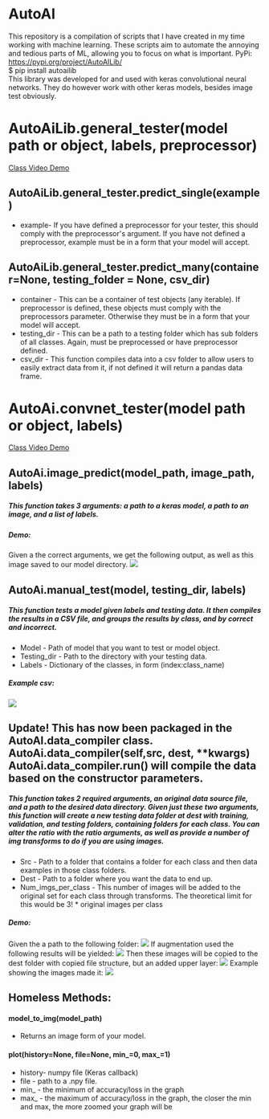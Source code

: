 # AutoAI
This repository is a compilation of scripts that I have created in my time working with machine learning. These scripts aim to automate the annoying and tedious parts of ML, allowing you to focus on what is important.
PyPi: https://pypi.org/project/AutoAILib/
</br> $ pip install autoailib </br>
This library was developed for and used with keras convolutional neural networks. They do however work with other keras models, besides image test obviously.

<div class="entry">   
    <h1> AutoAiLib.general_tester(model path or object, labels, preprocessor)</h1>
    <a href="https://youtu.be/TQisVhgUzWo"> Class Video Demo</a>
    <h2> AutoAiLib.general_tester.predict_single(example)</h2>
    <ul><li>example- If you have defined a preprocessor for your tester, this should comply with the preprocessor's argument. If
        you have not defined a preprocessor, example must be in a form that your model will accept.</li></ul>
    <h2> AutoAiLib.general_tester.predict_many(container=None, testing_folder = None, csv_dir)</h2>
        <ul>
            <li> container - This can be a container of test objects (any iterable). If preprocessor is defined, these objects must comply with the preprocessors parameter. Otherwise they must be in a form that your model will accept.</li>
            <li> testing_dir - This can be a path to a testing folder which has sub folders of all classes. Again, must be preprocessed or have preprocessor defined.</li>
            <li> csv_dir - This function compiles data into a csv folder to allow users to easily extract data from it, if not defined it will return a pandas data frame.</li>
    </ul>

 </div>



<div class="entry">
    <h1> AutoAi.convnet_tester(model path or object, labels) </h1>
    <a href="https://youtu.be/sM57JDasREk"> Class Video Demo </a>
    <h2> AutoAi.image_predict(model_path, image_path, labels)</h2>
    <h5> This function takes 3 arguments: a path to a keras model, a path to an image, and a list of labels.</h5>
    <h5> Demo:</h5>
    Given a the correct arguments, we get the following output, as well as this image saved to our model directory.
    <img src="https://i.imgur.com/woiPdus.png"></img>
  <h2> AutoAi.manual_test(model, testing_dir, labels) </h2>
  <h5> This function tests a model given labels and testing data. It then compiles the results in a CSV file, and groups the results by class, and by correct and incorrect.</h5>
  <ul> 
    <li> Model - Path of model that you want to test or model object.</li>
    <li> Testing_dir - Path to the directory with your testing data.</li>
    <li> Labels - Dictionary of the classes, in form (index:class_name)</li>
    </ul>
    <h5>Example csv:</h5>
    <img src="https://i.imgur.com/g4gNQjS.png"></img>
</div>
<div class="entry">
    <h2>Update! This has now been packaged in the AutoAI.data_compiler class.
      AutoAi.data_compiler(self,src, dest, **kwargs)</br>
      AutoAi.data_compiler.run() will compile the data based on the constructor parameters. </h2>
    <h5> This function takes 2 required arguments, an original data source file, and a path to the desired data directory. Given just these two arguments, this function will create a new testing data folder at dest with training, validation, and testing folders, containing folders for each class. You can alter the ratio with the ratio arguments, as well as provide a number of img transforms to do if you are using images.</h5>
    <ul>
      <li> Src - Path to a folder that contains a folder for each class and then data examples in those class folders. </li>
      <li> Dest - Path to a folder where you want the data to end up. </li>
      <li> Num_imgs_per_class - This number of images will be added to the original set for each class through transforms. The theoretical limit for this would be 3! * original images per class </li>
      </ul>
      <h5> Demo:</h5>
      Given the a path to the following folder:
      <img src="https://i.imgur.com/SSpydEv.png"></img>
      If augmentation used the following results will be yielded:
      <img src="https://i.imgur.com/4okyMrN.png"></img>
      Then these images will be copied to the dest folder with copied file structure, but an added upper layer:
      <img src="https://i.imgur.com/TY7HvL4.png"</img>
      Example showing the images made it:
      <img src="https://i.imgur.com/3ily5dU.png"</img>
  </div>
  
<div class="entry">
    <h2>Homeless Methods:</h2>
    <h4> model_to_img(model_path) </h4>
    <ul>
        <li>Returns an image form of your model.</li>
    </ul>
    <h4> plot(history=None, file=None, min_=0, max_=1)</h4>
    <ul><li>history- numpy file (Keras callback)</li>
        <li>file - path to a .npy file.</li>
        <li>min_ - the minimum of accuracy/loss in the graph</li>
        <li>max_ - the maximum of accuracy/loss in the graph, the closer the min and max, the more zoomed your graph will be</li> 
    </ul>
</div>
